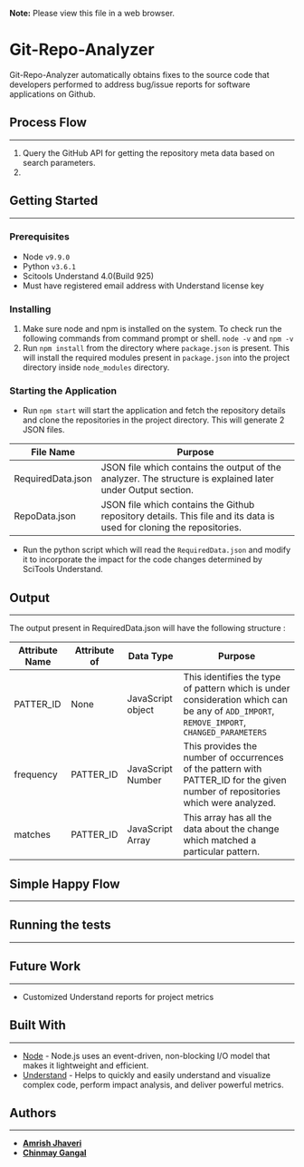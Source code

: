 **Note:**	Please view this file in a web browser.

# Git-Repo-Analyzer

Git-Repo-Analyzer automatically obtains fixes to the source code that developers performed to address bug/issue reports for software applications on Github.

## Process Flow
----------
1. Query the GitHub API for getting the repository meta data based on search parameters. 
2. 

## Getting Started

----------

### Prerequisites

- Node `v9.9.0`
- Python `v3.6.1`
- Scitools Understand 4.0(Build 925)
- Must have registered email address with Understand license key

### Installing

1. Make sure node and npm is installed on the system. To check run the following commands from command prompt or shell.
	`node -v` and `npm -v`
2. Run `npm install` from the directory where `package.json` is present.
This will install the required modules present in `package.json` into the project directory inside `node_modules` directory.

### Starting the Application
- Run `npm start` will start the application and fetch the repository details and clone the repositories in the project directory. This will generate 2 JSON files.
	
File Name|Purpose
--|--
RequiredData.json|JSON file which contains the output of the analyzer. The structure is explained later under Output section.
RepoData.json|JSON file which contains the Github repository details. This file and its data is used for cloning the repositories.


- Run the python script which will read the `RequiredData.json` and modify it to incorporate the impact for the code changes determined by SciTools Understand.


## Output

----------
The output present in RequiredData.json will have the following structure :

Attribute Name|Attribute of|Data Type|Purpose
--|--|--|--
PATTER_ID|None|JavaScript object|This identifies the type of pattern which is under consideration which can be any of `ADD_IMPORT`, `REMOVE_IMPORT`, `CHANGED_PARAMETERS`
frequency|PATTER_ID|JavaScript Number|This provides the number of occurrences of the pattern with PATTER_ID for the given number of repositories which were analyzed.
matches|PATTER_ID|JavaScript Array|This array has all the data about the change which matched a particular pattern.

## Simple Happy Flow

----------


## Running the tests

----------


## Future Work

----------
- Customized Understand reports for project metrics


## Built With

----------

* [Node](https://nodejs.org/en/) - Node.js uses an event-driven, non-blocking I/O model that makes it lightweight and efficient.
* [Understand](https://scitools.com/static-analysis-tool/) -  Helps to quickly and easily understand and visualize complex code, perform impact analysis, and deliver powerful metrics.

## Authors

----------

* [**Amrish Jhaveri**](https://github.com/AmrishJhaveri)
* [**Chinmay Gangal**](https://github.com/chinmay2312)
